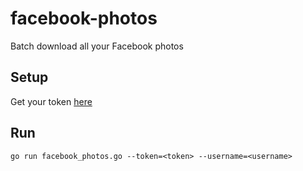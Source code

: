 # facebook-photos
Batch download all your Facebook photos

## Setup
Get your token [here](https://developers.facebook.com/tools/explorer?method=GET&path=me&classic=0)

## Run
```
go run facebook_photos.go --token=<token> --username=<username>
```
